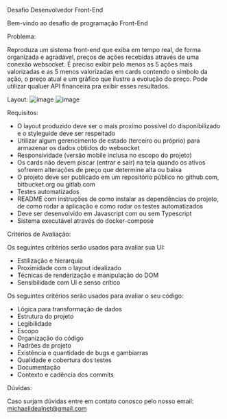 Desafio Desenvolvedor Front-End

Bem-vindo ao desafio de programação Front-End

Problema:

Reproduza um sistema front-end que exiba em tempo real, de forma organizada e agradável, preços de ações recebidas através de uma conexão websocket. É preciso exibir pelo menos as 5 ações mais valorizadas e as 5 menos valorizadas em cards contendo o símbolo da ação, o preço atual e um gráfico que ilustre a evolução do preço. Pode utilizar qualuer API financeira pra exibir esses resultados.

Layout: 
![image](https://github.com/IdealNet-Fibra/desafio-idealnet-front/assets/145493640/3ae4cd16-2971-4d01-8ee3-d507e95d0ce6)
![image](https://github.com/IdealNet-Fibra/desafio-idealnet-front/assets/145493640/41f0ac4a-b618-4a54-a22b-7f3721071817)

Requisitos:

- O layout produzido deve ser o mais proximo possível do disponibilizado e o styleguide deve ser respeitado
- Utilizar algum gerencimento de estado (terceiro ou próprio) para armazenar os dados obtidos do websocket
- Responsividade (versão mobile inclusa no escopo do projeto)
- Os cards não devem piscar (entrar e sair) na tela quando os ativos sofrerem alterações de preço que determine alta ou baixa
- O projeto deve ser publicado em um repositório público no github.com, bitbucket.org ou gitlab.com
- Testes automatizados
- README com instruções de como instalar as dependências do projeto, de como rodar a aplicação e como rodar os testes automatizados
- Deve ser desenvolvido em Javascript com ou sem Typescript
- Sistema executável através do docker-compose

Critérios de Avaliação:

Os seguintes critérios serão usados para avaliar sua UI:

- Estilização e hierarquia
- Proximidade com o layout idealizado
- Técnicas de renderização e manipulação do DOM
- Sensibilidade com UI e senso crítico

Os seguintes critérios serão usados para avaliar o seu código:

- Lógica para transformação de dados
- Estrutura do projeto
- Legibilidade
- Escopo
- Organização do código
- Padrões de projeto
- Existência e quantidade de bugs e gambiarras
- Qualidade e cobertura dos testes
- Documentação
- Contexto e cadência dos commits

Dúvidas:

Caso surjam dúvidas entre em contato conosco pelo nosso email: michaelidealnet@gmail.com

